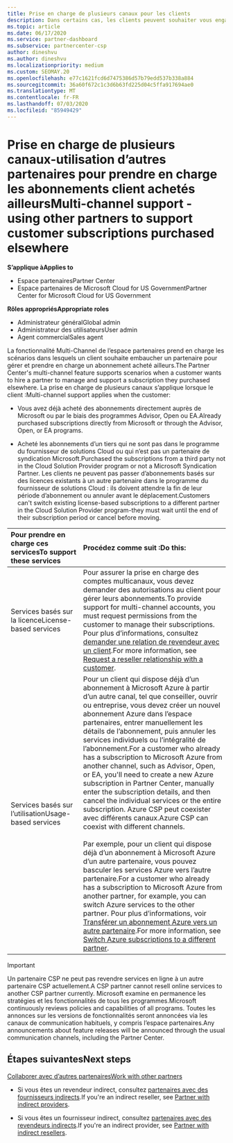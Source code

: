 ```yaml
---
title: Prise en charge de plusieurs canaux pour les clients
description: Dans certains cas, les clients peuvent souhaiter vous engager à approvisionner et à prendre en charge un abonnement qu’ils ont achetés ailleurs.
ms.topic: article
ms.date: 06/17/2020
ms.service: partner-dashboard
ms.subservice: partnercenter-csp
author: dineshvu
ms.author: dineshvu
ms.localizationpriority: medium
ms.custom: SEOMAY.20
ms.openlocfilehash: e77c1621fcd6d7475386d57b79edd537b338a884
ms.sourcegitcommit: 36a60f672c1c3d6b63fd225d04c5ffa917694ae0
ms.translationtype: MT
ms.contentlocale: fr-FR
ms.lasthandoff: 07/03/2020
ms.locfileid: "85949429"
---
```

# <a name="multi-channel-support---using-other-partners-to-support-customer-subscriptions-purchased-elsewhere"></a><span data-ttu-id="96669-103">Prise en charge de plusieurs canaux-utilisation d’autres partenaires pour prendre en charge les abonnements client achetés ailleurs</span><span class="sxs-lookup"><span data-stu-id="96669-103">Multi-channel support - using other partners to support customer subscriptions purchased elsewhere</span></span>

<span data-ttu-id="96669-104">**S’applique à**</span><span class="sxs-lookup"><span data-stu-id="96669-104">**Applies to**</span></span>

- <span data-ttu-id="96669-105">Espace partenaires</span><span class="sxs-lookup"><span data-stu-id="96669-105">Partner Center</span></span>
- <span data-ttu-id="96669-106">Espace partenaires de Microsoft Cloud for US Government</span><span class="sxs-lookup"><span data-stu-id="96669-106">Partner Center for Microsoft Cloud for US Government</span></span>

<span data-ttu-id="96669-107">**Rôles appropriés**</span><span class="sxs-lookup"><span data-stu-id="96669-107">**Appropriate roles**</span></span>

- <span data-ttu-id="96669-108">Administrateur général</span><span class="sxs-lookup"><span data-stu-id="96669-108">Global admin</span></span>
- <span data-ttu-id="96669-109">Administrateur des utilisateurs</span><span class="sxs-lookup"><span data-stu-id="96669-109">User admin</span></span>
- <span data-ttu-id="96669-110">Agent commercial</span><span class="sxs-lookup"><span data-stu-id="96669-110">Sales agent</span></span>

<span data-ttu-id="96669-111">La fonctionnalité Multi-Channel de l’espace partenaires prend en charge les scénarios dans lesquels un client souhaite embaucher un partenaire pour gérer et prendre en charge un abonnement acheté ailleurs.</span><span class="sxs-lookup"><span data-stu-id="96669-111">The Partner Center's multi-channel feature supports scenarios when a customer wants to hire a partner to manage and support a subscription they purchased elsewhere.</span></span> <span data-ttu-id="96669-112">La prise en charge de plusieurs canaux s’applique lorsque le client :</span><span class="sxs-lookup"><span data-stu-id="96669-112">Multi-channel support applies when the customer:</span></span>

- <span data-ttu-id="96669-113">Vous avez déjà acheté des abonnements directement auprès de Microsoft ou par le biais des programmes Advisor, Open ou EA.</span><span class="sxs-lookup"><span data-stu-id="96669-113">Already purchased subscriptions directly from Microsoft or through the Advisor, Open, or EA programs.</span></span>

- <span data-ttu-id="96669-114">Acheté les abonnements d’un tiers qui ne sont pas dans le programme du fournisseur de solutions Cloud ou qui n’est pas un partenaire de syndication Microsoft.</span><span class="sxs-lookup"><span data-stu-id="96669-114">Purchased the subscriptions from a third party not in the Cloud Solution Provider program or not a Microsoft Syndication Partner.</span></span> <span data-ttu-id="96669-115">Les clients ne peuvent pas passer d’abonnements basés sur des licences existants à un autre partenaire dans le programme du fournisseur de solutions Cloud : ils doivent attendre la fin de leur période d’abonnement ou annuler avant le déplacement.</span><span class="sxs-lookup"><span data-stu-id="96669-115">Customers can't switch existing license-based subscriptions to a different partner in the Cloud Solution Provider program-they must wait until the end of their subscription period or cancel before moving.</span></span>

|<span data-ttu-id="96669-116">Pour prendre en charge ces services</span><span class="sxs-lookup"><span data-stu-id="96669-116">To support these services</span></span>  | <span data-ttu-id="96669-117">Procédez comme suit :</span><span class="sxs-lookup"><span data-stu-id="96669-117">Do this:</span></span> |
|:---------|:---------|
|<span data-ttu-id="96669-118">Services basés sur la licence</span><span class="sxs-lookup"><span data-stu-id="96669-118">License-based services</span></span>    | <span data-ttu-id="96669-119">Pour assurer la prise en charge des comptes multicanaux, vous devez demander des autorisations au client pour gérer leurs abonnements.</span><span class="sxs-lookup"><span data-stu-id="96669-119">To provide support for multi-channel accounts, you must request permissions from the customer to manage their subscriptions.</span></span> <span data-ttu-id="96669-120">Pour plus d’informations, consultez [demander une relation de revendeur avec un client](request-a-relationship-with-a-customer.md).</span><span class="sxs-lookup"><span data-stu-id="96669-120">For more information, see [Request a reseller relationship with a customer](request-a-relationship-with-a-customer.md).</span></span>   |
|<span data-ttu-id="96669-121">Services basés sur l’utilisation</span><span class="sxs-lookup"><span data-stu-id="96669-121">Usage-based services</span></span>     |  <span data-ttu-id="96669-122">Pour un client qui dispose déjà d’un abonnement à Microsoft Azure à partir d’un autre canal, tel que conseiller, ouvrir ou entreprise, vous devez créer un nouvel abonnement Azure dans l’espace partenaires, entrer manuellement les détails de l’abonnement, puis annuler les services individuels ou l’intégralité de l’abonnement.</span><span class="sxs-lookup"><span data-stu-id="96669-122">For a customer who already has a subscription to Microsoft Azure from another channel, such as Advisor, Open, or EA, you'll need to create a new Azure subscription in Partner Center, manually enter the subscription details, and then cancel the individual services or the entire subscription.</span></span> <span data-ttu-id="96669-123">Azure CSP peut coexister avec différents canaux.</span><span class="sxs-lookup"><span data-stu-id="96669-123">Azure CSP can coexist with different channels.</span></span><br/><br/> <span data-ttu-id="96669-124">Par exemple, pour un client qui dispose déjà d’un abonnement à Microsoft Azure d’un autre partenaire, vous pouvez basculer les services Azure vers l’autre partenaire.</span><span class="sxs-lookup"><span data-stu-id="96669-124">For a customer who already has a subscription to Microsoft Azure from another partner, for example, you can switch Azure services to the other partner.</span></span>  <span data-ttu-id="96669-125">Pour plus d’informations, voir [Transférer un abonnement Azure vers un autre partenaire](switch-azure-subscriptions-to-a-different-partner.md).</span><span class="sxs-lookup"><span data-stu-id="96669-125">For more information, see [Switch Azure subscriptions to a different partner](switch-azure-subscriptions-to-a-different-partner.md).</span></span> |

> [!IMPORTANT]  
> <span data-ttu-id="96669-126">Un partenaire CSP ne peut pas revendre services en ligne à un autre partenaire CSP actuellement.</span><span class="sxs-lookup"><span data-stu-id="96669-126">A CSP partner cannot resell online services to another CSP partner currently.</span></span> <span data-ttu-id="96669-127">Microsoft examine en permanence les stratégies et les fonctionnalités de tous les programmes.</span><span class="sxs-lookup"><span data-stu-id="96669-127">Microsoft continuously reviews policies and capabilities of all programs.</span></span> <span data-ttu-id="96669-128">Toutes les annonces sur les versions de fonctionnalités seront annoncées via les canaux de communication habituels, y compris l’espace partenaires.</span><span class="sxs-lookup"><span data-stu-id="96669-128">Any announcements about feature releases will be announced through the usual communication channels, including the Partner Center.</span></span>

## <a name="next-steps"></a><span data-ttu-id="96669-129">Étapes suivantes</span><span class="sxs-lookup"><span data-stu-id="96669-129">Next steps</span></span>

[<span data-ttu-id="96669-130">Collaborer avec d’autres partenaires</span><span class="sxs-lookup"><span data-stu-id="96669-130">Work with other partners</span></span>](work-with-other-partners.md)

- <span data-ttu-id="96669-131">Si vous êtes un revendeur indirect, consultez [partenaires avec des fournisseurs indirects](indirect-reseller-tasks-in-partner-center.md).</span><span class="sxs-lookup"><span data-stu-id="96669-131">If you're an indirect reseller, see [Partner with indirect providers](indirect-reseller-tasks-in-partner-center.md).</span></span>

- <span data-ttu-id="96669-132">Si vous êtes un fournisseur indirect, consultez [partenaires avec des revendeurs indirects](indirect-provider-tasks-in-partner-center.md).</span><span class="sxs-lookup"><span data-stu-id="96669-132">If you're an indirect provider, see [Partner with indirect resellers](indirect-provider-tasks-in-partner-center.md).</span></span>
